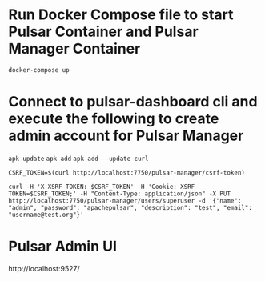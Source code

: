 # Run Docker Compose file to start Pulsar Container and Pulsar Manager Container
`docker-compose up`

# Connect to pulsar-dashboard cli and execute the following to create admin account for Pulsar Manager

`apk update`
`apk add`
`apk add --update curl`

`CSRF_TOKEN=$(curl http://localhost:7750/pulsar-manager/csrf-token)`

`curl -H 'X-XSRF-TOKEN: $CSRF_TOKEN' -H 'Cookie: XSRF-TOKEN=$CSRF_TOKEN;' -H "Content-Type: application/json" -X PUT http://localhost:7750/pulsar-manager/users/superuser -d '{"name": "admin", "password": "apachepulsar", "description": "test", "email": "username@test.org"}'`

# Pulsar Admin UI
http://localhost:9527/